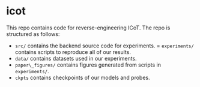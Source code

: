 # icot

This repo contains code for reverse-engineering ICoT.
The repo is structured as follows:

- `src/` contains the backend source code for experiments.
= `experiments/` contains scripts to reproduce all of our results.
- `data/` contains datasets used in our experiments.
- `paper\_figures/` contains figures generated from scripts in `experiments/`.
- `ckpts` contains checkpoints of our models and probes.

